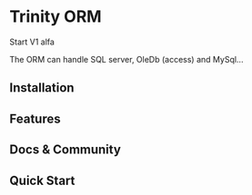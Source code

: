 # Trinity ORM
Start V1 alfa

The ORM can handle SQL server, OleDb (access) and MySql...



## Installation

## Features

## Docs & Community

## Quick Start
